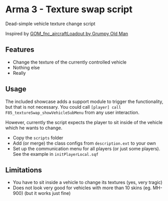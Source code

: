 # Arma 3 - Texture swap script
Dead-simple vehicle texture change script

Inspired by [GOM_fnc_aircraftLoadout by Grumpy Old Man](https://www.armaholic.com/page.php?id=32755)

## Features
  - Change the texture of the currently controlled vehicle
  - Nothing else
  - Really
  
## Usage

The included showcase adds a support module to trigger the functionality, but that is not necessary. You could call `[player] call F85_textureSwap_showVehicleSubMenu` from any user interaction.

However, currently the script expects the player to sit inside of the vehicle which he wants to change.
 
- Copy the `scripts` folder
- Add (or merge) the class configs from `description.ext` to your own
- Set up the communication menu for all players (or just some players). See the example in `initPlayerLocal.sqf`

## Limitations

- You have to sit inside a vehicle to change its textures (yes, very tragic)
- Does not look very good for vehicles with more than 10 skins (eg. MH-900) (but it works just fine)
